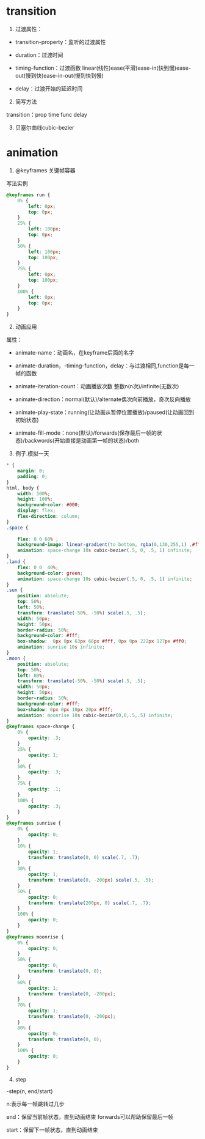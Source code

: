 # transition

1. 过渡属性：

- transition-property：监听的过渡属性

- duration：过渡时间

- timing-function：过渡函数 linear(线性)ease(平滑)ease-in(快到慢)ease-out(慢到快)ease-in-out(慢到快到慢)

- delay：过渡开始的延迟时间

2. 简写方法

transition：prop time func delay

3. 贝塞尔曲线cubic-bezier

# animation

1. @keyframes 关键帧容器

写法实例

```css
@keyframes run {
    0% {
        left: 0px;
        top: 0px;
    }
    25% {
        left: 100px;
        top: 0px;
    }
    50% {
        left: 100px;
        top: 100px;
    }
    75% {
        left: 0px;
        top: 100px;
    }
    100% {
        left: 0px;
        top: 0px;
    }
}
```

2. 动画应用

属性：

- animate-name：动画名，在keyframe后面的名字

- animate-duration，-timing-function，delay：与过渡相同,function是每一帧的函数

- animate-iteration-count：动画播放次数 整数n(n次)/infinite(无数次)

- animate-direction：normal(默认)/alternate偶次向前播放，奇次反向播放

- animate-play-state：running(让动画从暂停位置播放)/paused(让动画回到初始状态)

- animate-fill-mode：none(默认)/forwards(保存最后一帧的状态)/backwords(开始直接是动画第一帧的状态)/both

3. 例子.模拟一天

```css
* {
    margin: 0;
    padding: 0;
}
html, body {
    width: 100%;
    height: 100%;
    background-color: #000;
    display: flex;
    flex-direction: column;
}
.space {
    
    flex: 0 0 60% ;
    background-image: linear-gradient(to bottom, rgba(0,130,255,1) ,#fff);
    animation: space-change 10s cubic-bezier(.5, 0, .5, 1) infinite;
}
.land {
    flex: 0 0  40%;
    background-color: green;
    animation: space-change 10s cubic-bezier(.5, 0, .5, 1) infinite;
} 
.sun {
    position: absolute;
    top: 50%;
    left: 50%;
    transform: translate(-50%, -50%) scale(.5, .5);
    width: 50px;
    height: 50px;
    border-radius: 50%;
    background-color: #fff;
    box-shadow:  0px 0px 63px 66px #fff, 0px 0px 222px 127px #ff0;
    animation: sunrise 10s infinite;
}
.moon {
    position: absolute;
    top: 50%;
    left: 80%;
    transform: translate(-50%, -50%) scale(.5, .5);
    width: 50px;
    height: 50px;
    border-radius: 50%;
    background-color: #fff;
    box-shadow: 0px 0px 10px 20px #fff;
    animation: moonrise 10s cubic-bezier(0,0,.5,.5) infinite;
}
@keyframes space-change {
    0% {
        opacity: .3;
    }
    25% {
        opacity: 1;
    }
    50% {
        opacity: .3;
    }
    75% {
        opacity: .1;
    }
    100% {
        opacity: .3;
    }
}
@keyframes sunrise {
    0% {
        opacity: 0;
    }
    10% {
        opacity: 1;
        transform: translate(0, 0) scale(.7, .7);
    }
    30% {
        opacity: 1;
        transform: translate(0, -200px) scale(.5, .5);
    }
    50% {
        opacity: 0;
        transform: translate(200px, 0) scale(.7, .7);
    }
    100% {
        opacity: 0;
    }
}
@keyframes moonrise {
    0% {
        opacity: 0;
    }
    50% {
        opacity: 0;
        transform: translate(0, 0);
    }
    60% {
        opacity: 1;
        transform: translate(0, -200px);
    }
    70% {
        opacity: 1;
        transform: translate(0, -200px);
    }
    80% {
        opacity: 0;
        transform: translate(0, 0);
    }
    100% {
        opacity: 0;
    }
}
```

4. step

-step(n, end/start)   

n:表示每一帧跳转过几步

end：保留当前帧状态，直到动画结束 forwards可以帮助保留最后一帧

start：保留下一帧状态，直到动画结束

